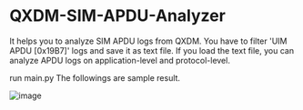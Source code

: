 # QXDM-SIM-APDU-Analyzer

It helps you to analyze SIM APDU logs from QXDM.
You have to filter 'UIM APDU [0x19B7]' logs and save it as text file.
If you load the text file, you can analyze APDU logs on application-level and protocol-level.

run main.py
The followings are sample result.

![image](https://user-images.githubusercontent.com/98713651/174545149-abb382ec-b148-4d33-b738-31386c6d097c.png)
